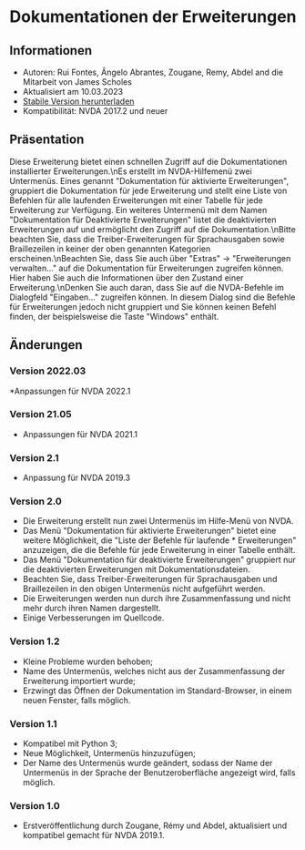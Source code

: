 # Dokumentationen der Erweiterungen #


## Informationen ##
* Autoren: Rui Fontes, Ângelo Abrantes, Zougane, Remy, Abdel and die Mitarbeit von James Scholes
* Aktualisiert am 10.03.2023
* [Stabile Version herunterladen][1]
* Kompatibilität: NVDA 2017.2 und neuer


## Präsentation ##
Diese Erweiterung bietet einen schnellen Zugriff auf die Dokumentationen installierter Erweiterungen.\nEs erstellt im NVDA-Hilfemenü zwei Untermenüs.  Eines genannt \"Dokumentation für aktivierte Erweiterungen\", gruppiert die Dokumentation für jede Erweiterung und stellt eine Liste von Befehlen für alle laufenden Erweiterungen mit einer Tabelle für jede Erweiterung zur Verfügung. Ein weiteres Untermenü mit dem Namen \"Dokumentation für Deaktivierte Erweiterungen\" listet die deaktivierten Erweiterungen auf und ermöglicht den Zugriff auf die Dokumentation.\nBitte beachten Sie, dass die Treiber-Erweiterungen für Sprachausgaben sowie Braillezeilen in keiner der oben genannten Kategorien erscheinen.\nBeachten Sie, dass Sie auch über \"Extras\" -> \"Erweiterungen verwalten...\" auf die Dokumentation für Erweiterungen zugreifen können. Hier haben Sie auch die Informationen über den Zustand einer Erweiterung.\nDenken Sie auch daran, dass Sie auf die NVDA-Befehle im Dialogfeld \"Eingaben...\" zugreifen können. In diesem Dialog sind die Befehle für Erweiterungen jedoch nicht gruppiert und Sie können keinen Befehl finden, der beispielsweise die Taste \"Windows\" enthält.

## Änderungen ##

### Version 2022.03 ###
*Anpassungen für NVDA 2022.1


### Version 21.05 ###
* Anpassungen für NVDA 2021.1


### Version 2.1 ###
* Anpassung für NVDA 2019.3


### Version 2.0 ###
* Die Erweiterung erstellt nun zwei Untermenüs im Hilfe-Menü von NVDA.
* Das Menü \"Dokumentation für aktivierte Erweiterungen\" bietet eine weitere Möglichkeit, die \"Liste der Befehle für laufende * Erweiterungen\" anzuzeigen, die die Befehle für jede Erweiterung in einer Tabelle enthält.
* Das Menü \"Dokumentation für deaktivierte Erweiterungen\" gruppiert nur die deaktivierten Erweiterungen mit Dokumentationsdateien.
* Beachten Sie, dass Treiber-Erweiterungen für Sprachausgaben und Braillezeilen in den obigen Untermenüs nicht aufgeführt werden.
* Die Erweiterungen werden nun durch ihre Zusammenfassung und nicht mehr durch ihren Namen dargestellt.
* Einige Verbesserungen im Quellcode.


### Version 1.2 ###
* Kleine Probleme wurden behoben;
* Name des Untermenüs, welches nicht aus der Zusammenfassung der Erweiterung importiert wurde;
* Erzwingt das Öffnen der Dokumentation im Standard-Browser, in einem neuen Fenster, falls möglich.


### Version 1.1 ###
* Kompatibel mit Python 3;
* Neue Möglichkeit, Untermenüs hinzuzufügen;
* Der Name des Untermenüs wurde geändert, sodass der Name der Untermenüs in der Sprache der Benutzeroberfläche angezeigt wird, falls möglich.


### Version 1.0 ###
* Erstveröffentlichung durch Zougane, Rémy und Abdel, aktualisiert und kompatibel gemacht für NVDA 2019.1.

[1]: https://github.com/ruifontes/addonsHelp/releases/download/2023.03.10/addonsHelp-2023.03.10.nvda-addon
